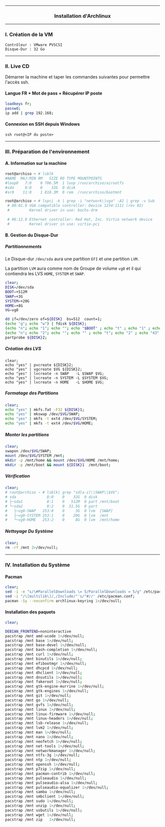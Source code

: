 --------------------------------------------------------------------------------------------------------------------------------------------------------------------------------
### <p align='center'> Installation d'Archlinux</p>

--------------------------------------------------------------------------------------------------------------------------------------------------------------------------------
### I. Création de la VM
```
Contrôleur : VMware PVSCSI
Disque-Dur : 32 Go
```


--------------------------------------------------------------------------------------------------------------------------------------------------------------------------------
### II. Live CD
Démarrer la machine et taper les commandes suivantes pour permettre l'accès ssh.

#### Langue FR + Mot de pass + Récupérer IP poste
```bash
loadkeys fr;
passwd;
ip add | grep 192.168;
```

#### Connexion en SSH depuis Windows
```
ssh root@<IP du poste>
```

--------------------------------------------------------------------------------------------------------------------------------------------------------------------------------
### III. Préparation de l'environnement
#### A. Information sur la machine
```bash
root@archiso ~ # lsblk
#NAME  MAJ:MIN RM   SIZE RO TYPE MOUNTPOINTS
#loop0   7:0    0 706.5M  1 loop /run/archiso/airootfs
#sda     8:0    0    32G  0 disk
#sr0    11:0    1 818.3M  0 rom  /run/archiso/bootmnt

root@archiso ~ # lspci -k | grep -i "network\|vga" -A2 | grep -v Sub
 # 00:01.0 VGA compatible controller: Device 1234:1111 (rev 02)
 #         Kernel driver in use: bochs-drm
 
 # 06:12.0 Ethernet controller: Red Hat, Inc. Virtio network device
 #         Kernel driver in use: virtio-pci
```

#### B. Gestion du Disque-Dur
##### Partitionnements
Le Disque-dur `/dev/sda` aura une partition `EFI` et une partition `LVM`.

La partition `LVM` aura comme nom de Groupe de volume `vg0` et il qui contiendra les LVS `HOME`, `SYSTEM` et `SWAP`.
```bash
clear;
DISK=/dev/sda
BOOT=+512M
SWAP=+3G
SYSTEM=+20G
HOME=+8G
VG=vg0

dd if=/dev/zero of=${DISK}  bs=512  count=1;
(echo "g"; echo "w") | fdisk ${DISK};
(echo "n"; echo "1"; echo ""; echo "$BOOT" ; echo "t" ; echo "1" ; echo "w")      | fdisk $DISK; # EFI
(echo "n"; echo "2"; echo ""; echo "" ; echo "t"; echo "2" ; echo "43"; echo "w") | fdisk $DISK; # LVM
partprobe ${DISK}2;
```
##### Création des LVS
```
clear;
echo "yes" | pvcreate ${DISK}2;
echo "yes" | vgcreate $VG ${DISK}2;
echo "yes" | lvcreate -n SWAP   -L $SWAP $VG;
echo "yes" | lvcreate -n SYSTEM -L $SYSTEM $VG;
echo "yes" | lvcreate -n HOME   -L $HOME $VG;
```
##### Formatage des Partitions
```bash
clear;
echo "yes" | mkfs.fat -F32 ${DISK}1;
echo "yes" | mkswap /dev/$VG/SWAP;
echo "yes" | mkfs -t ext4 /dev/$VG/SYSTEM;
echo "yes" | mkfs -t ext4 /dev/$VG/HOME;
```

##### Monter les partitions 
```bash
clear;
swapon /dev/$VG/SWAP;
mount /dev/$VG/SYSTEM /mnt;
mkdir -p /mnt/home && mount /dev/$VG/HOME /mnt/home;
mkdir -p /mnt/boot && mount ${DISK}1  /mnt/boot;
```

##### Vérification
```bash
clear;
# root@archiso ~ # lsblk| grep "sd[a-z]\|SWAP\|$VG";
# sda              8:0    0    32G  0 disk
# ├─sda1           8:1    0   512M  0 part /mnt/boot
# └─sda2           8:2    0  31.5G  0 part
#   ├─vg0-SWAP   253:0    0     3G  0 lvm  [SWAP]
#   ├─vg0-SYSTEM 253:1    0    20G  0 lvm  /mnt
#   └─vg0-HOME   253:2    0     8G  0 lvm  /mnt/home
```

##### Nettoyage Du Système
```bash
clear;
rm -rf /mnt 2>/dev/null;
```

--------------------------------------------------------------------------------------------------------------------------------------------------------------------------------
### IV. Installation du Système
#### Pacman
```bash
clear;
sed -i -e "s/\#ParallelDownloads \= 5/ParallelDownloads = 5/g" /etc/pacman.conf;
sed -i "/\[multilib\]/,/Include/"'s/^#//' /etc/pacman.conf;
pacman -Sy --noconfirm archlinux-keyring 1>/dev/null;
```
#### Installation des paquets
```bash
clear;

DEBIAN_FRONTEND=noninteractive
pacstrap /mnt amd-ucode 1>/dev/null;
pacstrap /mnt base 1>/dev/null;
pacstrap /mnt base-devel 1>/dev/null;
pacstrap /mnt bash-completion 1>/dev/null;
pacstrap /mnt curl 1>/dev/null;
pacstrap /mnt binutils 1>/dev/null;
pacstrap /mnt efibootmgr 1>/dev/null;
pacstrap /mnt dhcpcd 1>/dev/null;
pacstrap /mnt dhclient 1>/dev/null;
pacstrap /mnt dnsutils 1>/dev/null;
pacstrap /mnt fakeroot 1>/dev/null;
pacstrap /mnt gtk-engine-murrine 1>/dev/null;
pacstrap /mnt gtk-engines 1>/dev/null;
pacstrap /mnt git 1>/dev/null;
pacstrap /mnt go 1>/dev/null;
pacstrap /mnt gvfs 1>/dev/null;
pacstrap /mnt linux 1>/dev/null;
pacstrap /mnt linux-firmware 1>/dev/null;
pacstrap /mnt linux-headers 1>/dev/null;
pacstrap /mnt lsb-release 1>/dev/null;
pacstrap /mnt lvm2 1>/dev/null;
pacstrap /mnt man 1>/dev/null;
pacstrap /mnt nano 1>/dev/null;
pacstrap /mnt neofetch 1>/dev/null;
pacstrap /mnt net-tools 1>/dev/null;
pacstrap /mnt networkmanager 1>/dev/null;
pacstrap /mnt ntfs-3g 1>/dev/null;
pacstrap /mnt ntp 1>/dev/null;
pacstrap /mnt openssh 1>/dev/null;
pacstrap /mnt p7zip 1>/dev/null;
pacstrap /mnt pacman-contrib 1>/dev/null;
pacstrap /mnt pulseaudio 1>/dev/null;
pacstrap /mnt pulseaudio-alsa 1>/dev/null;
pacstrap /mnt pulseaudio-equalizer 1>/dev/null;
pacstrap /mnt samba 1>/dev/null;
pacstrap /mnt smbclient 1>/dev/null;
pacstrap /mnt sudo 1>/dev/null;
pacstrap /mnt unzip 1>/dev/null;
pacstrap /mnt usbutils 1>/dev/null;
pacstrap /mnt wget 1>/dev/null;
pacstrap /mnt zip   1>/dev/null;
```

